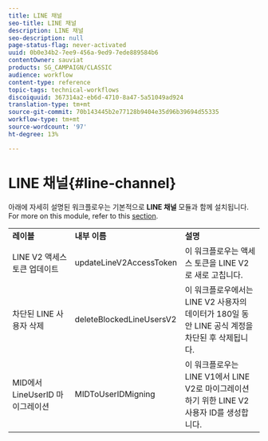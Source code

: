 ```yaml
---
title: LINE 채널
seo-title: LINE 채널
description: LINE 채널
seo-description: null
page-status-flag: never-activated
uuid: 0b0e34b2-7ee9-456a-9ed9-7ede889584b6
contentOwner: sauviat
products: SG_CAMPAIGN/CLASSIC
audience: workflow
content-type: reference
topic-tags: technical-workflows
discoiquuid: 367314a2-eb6d-4710-8a47-5a51049ad924
translation-type: tm+mt
source-git-commit: 70b143445b2e77128b9404e35d96b39694d55335
workflow-type: tm+mt
source-wordcount: '97'
ht-degree: 13%

---
```



# LINE 채널{#line-channel}

아래에 자세히 설명된 워크플로우는 기본적으로 **LINE 채널** 모듈과 함께 설치됩니다. For more on this module, refer to this [section](../../delivery/using/line-channel.md).

<table> 
 <tbody> 
  <tr> 
   <td> <strong>레이블</strong><br /> </td> 
   <td> <strong>내부 이름</strong><br /> </td> 
   <td> <strong>설명</strong><br /> </td> 
  </tr> 
  <tr> 
   <td> <span class="uicontrol">LINE V2 액세스 토큰 업데이트</span> <br /> </td> 
   <td> <span class="uicontrol">updateLineV2AccessToken</span> <br /> </td> 
   <td> 이 워크플로우는 액세스 토큰을 LINE V2로 새로 고칩니다.<br /> </td> 
  </tr> 
  <tr> 
   <td> <span class="uicontrol">차단된 LINE 사용자 삭제</span> <br /> </td> 
   <td> <span class="uicontrol">deleteBlockedLineUsersV2</span> <br /> </td> 
   <td> 이 워크플로우에서는 LINE V2 사용자의 데이터가 180일 동안 LINE 공식 계정을 차단된 후 삭제됩니다.<br /> </td> 
  </tr> 
  <tr> 
   <td> <span class="uicontrol">MID에서 LineUserID 마이그레이션</span> <br /> </td> 
   <td> <span class="uicontrol">MIDToUserIDMigning</span> <br /> </td> 
   <td> 이 워크플로우는 LINE V1에서 LINE V2로 마이그레이션하기 위한 LINE V2 사용자 ID를 생성합니다.<br /> </td> 
  </tr> 
 </tbody> 
</table>

